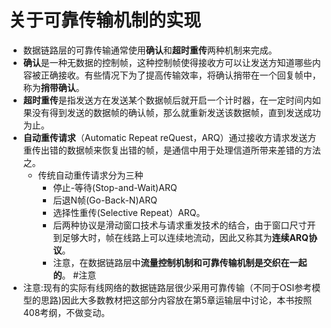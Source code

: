 # 关于可靠传输机制的实现
- 数据链路层的可靠传输通常使用**确认**和**超时重传**两种机制来完成。
- **确认**是一种无数据的控制帧，这种控制帧使得接收方可以让发送方知道哪些内容被正确接收。有些情况下为了提高传输效率，将确认捎带在一个回复帧中，称为**捎带确认**。
- **超时重传**是指发送方在发送某个数据帧后就开启一个计时器，在一定时间内如果没有得到发送的数据帧的确认帧，那么就重新发送该数据帧，直到发送成功为止。
- **自动重传请求**（Automatic Repeat reQuest，ARQ）通过接收方请求发送方重传出错的数据帧来恢复出错的帧，是通信中用于处理信道所带来差错的方法之。
	- 传统自动重传请求分为三种
		- 停止-等待(Stop-and-Wait)ARQ
		- 后退N帧(Go-Back-N)ARQ
		- 选择性重传(Selective Repeat）ARQ。
		- 后两种协议是滑动窗口技术与请求重发技术的结合，由于窗口尺寸开到足够大时，帧在线路上可以连续地流动，因此又称其为**连续ARQ协议**。
		- 注意，在数据链路层中**流量控制机制和可靠传输机制是交织在一起的**。 #注意
- 注意:现有的实际有线网络的数据链路层很少采用可靠传输（不同于OSI参考模型的思路)因此大多数教材把这部分内容放在第5章运输层中讨论，本书按照408考纲，不做变动。